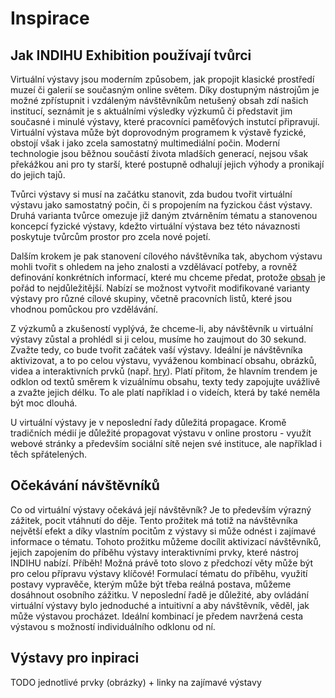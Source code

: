 # Inspirace

## Jak INDIHU Exhibition používají tvůrci 

Virtuální výstavy jsou moderním způsobem, jak propojit klasické prostředí muzeí či galerií se současným online světem. Díky dostupným nástrojům je možné zpřístupnit i vzdáleným návštěvníkům netušený obsah zdí našich institucí, seznámit je s aktuálními výsledky výzkumů či představit jim současné i minulé výstavy, které pracovníci paměťových instutcí připravují. Virtuální výstava může být doprovodným programem k výstavě fyzické, obstojí však i jako zcela samostatný multimediální počin. 
Moderní technologie jsou běžnou součástí života mladších generací, nejsou však překážkou ani pro ty starší, které postupně odhalují jejich výhody a pronikají do jejich tajů. 

Tvůrci výstavy si musí na začátku stanovit, zda budou tvořit virtuální výstavu jako samostatný počin, či s propojením na fyzickou část výstavy. Druhá varianta tvůrce omezuje již daným ztvárněním tématu a stanovenou koncepcí fyzické výstavy, kdežto virtuální výstava bez této návaznosti poskytuje tvůrcům prostor pro zcela nové pojetí. 

Dalším krokem je pak stanovení cílového návštěvníka tak, abychom výstavu mohli tvořit s ohledem na jeho znalosti a vzdělávací potřeby, a rovněž definování konkrétních informací, které mu chceme předat, protože [obsah](obsah-vystavy.md) je pořád to nejdůležitější. Nabízí se možnost vytvořit modifikované varianty výstavy pro různé cílové skupiny, včetně pracovních listů, které jsou vhodnou pomůckou pro vzdělávání. 

Z výzkumů a zkušeností vyplývá, že chceme-li, aby návštěvník u virtuální výstavy zůstal a prohlédl si ji celou, musíme ho zaujmout do 30 sekund. Zvažte tedy, co bude tvořit začátek vaší výstavy. Ideální je návštěvníka aktivizovat, a to po celou výstavu, vyváženou kombinací obsahu, obrázků, videa a interaktivních prvků (např. [hry](hry.md)). Platí přitom, že hlavním trendem je odklon od textů směrem k vizuálnímu obsahu, texty tedy zapojujte uvážlivě a zvažte jejich délku. To ale platí například i o videích, která by také neměla být moc dlouhá. 

U virtuální výstavy je v neposlední řady důležitá propagace. Kromě tradičních médií je důležité propagovat výstavu v online prostoru - využít webové stránky a především sociální sítě nejen své instituce, ale například i těch spřátelených. 

## Očekávání návštěvníků 

Co od virtuální výstavy očekává její návštěvník? Je to především výrazný zážitek, pocit vtáhnutí do děje. Tento prožitek má totiž na návštěvníka největší efekt a díky vlastním pocitům z výstavy si může odnést i zajímavé informace o tématu. 
Tohoto prožitku můžeme docílit aktivizací návštěvníků, jejich zapojením do příběhu výstavy interaktivními prvky, které nástroj INDIHU nabízí.
Příběh! Možná právě toto slovo z předchozí věty může být pro celou přípravu výstavy klíčové! Formulací tématu do příběhu, využití postavy vypravěče, kterým může být třeba reálná postava, můžeme dosáhnout osobního zážitku. 
V neposlední řadě je důležité, aby ovládání virtuální výstavy bylo jednoduché a intuitivní a aby návštěvník, věděl, jak může výstavou procházet. Ideální kombinací je předem navržená cesta výstavou s možností individuálního odklonu od ní. 

## Výstavy pro inpiraci

TODO jednotlivé prvky (obrázky) + linky na zajímavé výstavy
